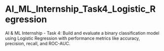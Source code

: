 # AI_ML_Internship_Task4_Logistic_Regression
AI &amp; ML Internship - Task 4: Build and evaluate a binary classification model using Logistic Regression with performance metrics like accuracy, precision, recall, and ROC-AUC.
